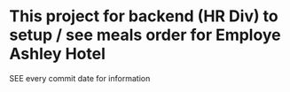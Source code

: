 # This project for backend (HR Div) to setup / see meals order for Employe Ashley Hotel

SEE every commit date for information